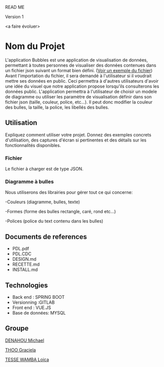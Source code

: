 READ ME 

Version 1

<a faire évoluer> 

# Nom du Projet

L'application Bubbles est une application de visualisation de données, permettant à toutes personnes de visualiser
des données contenues dans un fichier json suivant un format bien défini. 
([Voir un exemple du fichier](./docs/test_simple.json)) 
Avant l'importation du fichier, il sera demandé à l'utilisateur si il voudrait mettre ses données en
public. Ceci permettra à d'autres utilisateurs d'avoir une idée du visuel que notre application propose
lorsqu'ils consulterons les données public. L'application permettra à l'utilisateur  de choisir un modele
de diagramme ou utiliser les paramètre de visualisation définir dans son fichier json (taille, couleur, police, etc...).
Il peut donc modifier la couleur des bulles, la taille, la police, les libellés des bulles.

## Utilisation
Expliquez comment utiliser votre projet. Donnez des exemples concrets d'utilisation, des captures d'écran
si pertinentes et des détails sur les fonctionnalités disponibles.

### Fichier
Le fichier à charger est de type JSON.

### Diagramme à bulles
Nous utiliserons des librairies pour gérer tout ce qui concerne:

-Couleurs (diagramme, bulles, texte)

-Formes (forme des bulles rectangle, caré, rond etc...)

-Polices (police du text contenu dans les bulles)

## Documents de references

+ PDL.pdf
+ PDL.CDC
+ DESIGN.md
+ RECETTE.md
+ INSTALL.md
## Technologies 

- Back end : SPRING BOOT 
- Versionning :GITLAB 
- Front end : VUE.JS
- Base de données: MYSQL

## Groupe 

[DENAHOU Michael](michael-marino-d.denahou@etudiant.univ-rennes1.fr)

[THOO Graciela](omonliwi.thoo@etudiant.univ-rennes1.fr)

[TESSE WAMBA Loica](loica-cynthiche.tesse-wamba@etudiant.univ-rennes1.fr)


